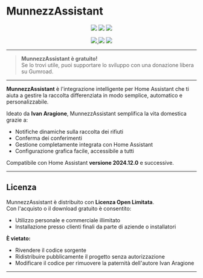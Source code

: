 # MunnezzAssistant

<p align="center">
  <img src="https://img.shields.io/badge/version-1.0.0-blue" />
  <img src="https://img.shields.io/badge/compatible-Home_Assistant_2024.12.0+-green" />
  <img src="https://img.shields.io/badge/licenza-Open_Limited_Use-brightgreen" />
</p>

<p align="center">
  <a href="https://github.com/VesuvioCode/MunnezzAssistant/releases/latest">
    <img src="https://img.shields.io/badge/Download-⬇️-blue?style=for-the-badge" />
  </a>
  <img src="https://img.shields.io/badge/Gratuito-Sì-green?style=for-the-badge" />
  <a href="https://vesuviocode.gumroad.com/l/pelkif">
    <img src="https://img.shields.io/badge/Supporta-con%20una%20donazione-orange?style=for-the-badge" />
  </a>
</p>

---

> **MunnezzAssistant è gratuito!**  
> Se lo trovi utile, puoi supportare lo sviluppo con una donazione libera su Gumroad.

---

**MunnezzAssistant** è l'integrazione intelligente per Home Assistant che ti aiuta a gestire la raccolta differenziata in modo semplice, automatico e personalizzabile.

Ideato da **Ivan Aragione**, MunnezzAssistant semplifica la vita domestica grazie a:
- Notifiche dinamiche sulla raccolta dei rifiuti
- Conferma dei conferimenti
- Gestione completamente integrata con Home Assistant
- Configurazione grafica facile, accessibile a tutti

Compatibile con Home Assistant **versione 2024.12.0** e successive.

---

## Licenza

MunnezzAssistant è distribuito con **Licenza Open Limitata**.  
Con l'acquisto o il download gratuito è consentito:
- Utilizzo personale e commerciale illimitato
- Installazione presso clienti finali da parte di aziende o installatori

**È vietato:**
- Rivendere il codice sorgente
- Ridistribuire pubblicamente il progetto senza autorizzazione
- Modificare il codice per rimuovere la paternità dell'autore Ivan Aragione

---

